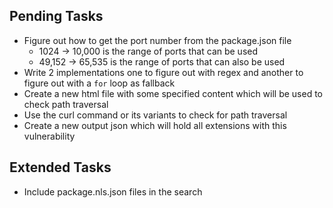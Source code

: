 ## Pending Tasks

- Figure out how to get the port number from the package.json file
  - 1024 -> 10,000 is the range of ports that can be used
  - 49,152 -> 65,535 is the range of ports that can also be used
- Write 2 implementations one to figure out with regex and another to figure out with a `for` loop as fallback
- Create a new html file with some specified content which will be used to check path traversal
- Use the curl command or its variants to check for path traversal
- Create a new output json which will hold all extensions with this vulnerability

## Extended Tasks

- Include package.nls.json files in the search